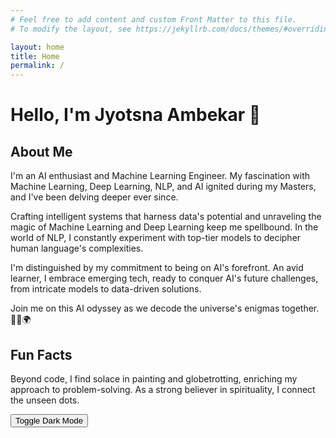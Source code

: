 ```yaml
---
# Feel free to add content and custom Front Matter to this file.
# To modify the layout, see https://jekyllrb.com/docs/themes/#overriding-theme-defaults

layout: home
title: Home
permalink: /
---
```




# Hello, I'm Jyotsna Ambekar 👋

## About Me

I'm an AI enthusiast and Machine Learning Engineer. My fascination with Machine Learning, Deep Learning, NLP, and AI ignited during my Masters, and I've been delving deeper ever since.

Crafting intelligent systems that harness data's potential and unraveling the magic of Machine Learning and Deep Learning keep me spellbound. In the world of NLP, I constantly experiment with top-tier models to decipher human language's complexities.

I'm distinguished by my commitment to being on AI's forefront. An avid learner, I embrace emerging tech, ready to conquer AI's future challenges, from intricate models to data-driven solutions.

Join me on this AI odyssey as we decode the universe's enigmas together. 🚀🎨🌍



## Fun Facts

Beyond code, I find solace in painting and globetrotting, enriching my approach to problem-solving. As a strong believer in spirituality, I connect the unseen dots.

<button id="dark-mode-toggle" aria-label="Toggle Dark Mode" onclick="toggleDarkMode()">
  Toggle Dark Mode
</button>
